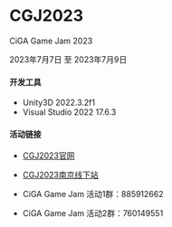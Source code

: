 # CGJ2023

CiGA Game Jam 2023

2023年7月7日 至 2023年7月9日

#### 开发工具

* Unity3D 2022.3.2f1
* Visual Studio 2022 17.6.3

#### 活动链接

* [CGJ2023官网](https://gmhub.com/jams/cgj2023)
* [CGJ2023南京线下站](https://www.huodongxing.com/event/6707388302200)

* CiGA Game Jam 活动1群：885912662
* CiGA Game Jam 活动2群：760149551
